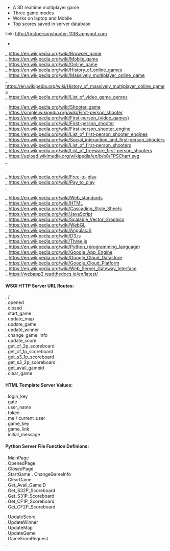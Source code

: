 * A 3D realtime multiplayer game
* Three game modes
* Works on laptop and Mobile
* Top scores saved in server database

link: 
http://firstpersonshooter-1138.appspot.com


-
_ https://en.wikipedia.org/wiki/Browser_game  
_ https://en.wikipedia.org/wiki/Mobile_game  
_ https://en.wikipedia.org/wiki/Online_game  
_ https://en.wikipedia.org/wiki/History_of_online_games  
_ https://en.wikipedia.org/wiki/Massively_multiplayer_online_game  
_ https://en.wikipedia.org/wiki/History_of_massively_multiplayer_online_games  
_ https://en.wikipedia.org/wiki/List_of_video_game_genres  
  
_ https://en.wikipedia.org/wiki/Shooter_game  
_ https://simple.wikipedia.org/wiki/First-person_shooter  
_ https://en.wikipedia.org/wiki/First-person_(video_games)  
_ https://en.wikipedia.org/wiki/First-person_shooter  
_ https://en.wikipedia.org/wiki/First-person_shooter_engine  
_ https://en.wikipedia.org/wiki/List_of_first-person_shooter_engines  
_ https://en.wikipedia.org/wiki/Social_interaction_and_first-person_shooters  
_ https://en.wikipedia.org/wiki/List_of_first-person_shooters  
_ https://en.wikipedia.org/wiki/List_of_freeware_first-person_shooters  
_ https://upload.wikimedia.org/wikipedia/en/b/b8/FPSChart.svg  
_  

.   
_ https://en.wikipedia.org/wiki/Free-to-play   
_ https://en.wikipedia.org/wiki/Pay_to_play  
.   
  
_ https://en.wikipedia.org/wiki/Web_standards  
_ https://en.wikipedia.org/wiki/HTML  
_ https://en.wikipedia.org/wiki/Cascading_Style_Sheets  
_ https://en.wikipedia.org/wiki/JavaScript  
_ https://en.wikipedia.org/wiki/Scalable_Vector_Graphics  
_ https://en.wikipedia.org/wiki/WebGL  
_ https://en.wikipedia.org/wiki/AngularJS  
_ https://en.wikipedia.org/wiki/D3.js  
_ https://en.wikipedia.org/wiki/Three.js  
_ https://en.wikipedia.org/wiki/Python_(programming_language)  
_ https://en.wikipedia.org/wiki/Google_App_Engine  
_ https://en.wikipedia.org/wiki/Google_Cloud_Datastore  
_ https://en.wikipedia.org/wiki/Google_Cloud_Platform  
_ https://en.wikipedia.org/wiki/Web_Server_Gateway_Interface  
_ https://webapp2.readthedocs.io/en/latest/  



#### WSGI HTTP Server URL Routes:  
.  /  
.  opened  
.  closed  
.  start_game  
.  update_map  
.  update_game  
.  update_winner  
.  change_game_info  
.  update_score  
.  get_cf_2p_scoreboard  
.  get_cf_1p_scoreboard  
.  get_s3_1p_scoreboard  
.  get_s3_2p_scoreboard  
.  get_avail_gameid  
.  clear_game  
  


#### HTML Template Server Values:
.  login_key  
.  gate   
.  user_name  
.  token   
.  me / current_user   
.  game_key   
.  game_link   
.  initial_message  
  

#### Python Server File Function Definions:  
.  MainPage  
.  OpenedPage  
.  ClosedPage  
.  StartGame
.  ChangeGameInfo  
.  ClearGame  
.  Get_Avail_GameID  
.  Get_S32P_Scoreboard  
.  Get_S31P_Scoreboard  
.  Get_CF1P_Scoreboard  
.  Get_CF2P_Scoreboard  

  
.  UpdateScore  
.  UpdateWinner  
.  UpdateMap  
.  UpdateGame  
.  GameFromRequest  
.  



